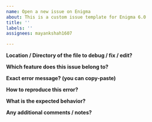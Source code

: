 ```yaml
---
name: Open a new issue on Enigma
about: This is a custom issue template for Enigma 6.0
title: ''
labels: ''
assignees: mayankshah1607

---
```


__Location / Directory of the file to debug / fix / edit?__

__Which feature does this issue belong to?__

__Exact error message? (you can copy-paste)__

__How to reproduce this error?__

__What is the expected behavior?__

__Any additional comments / notes?__
